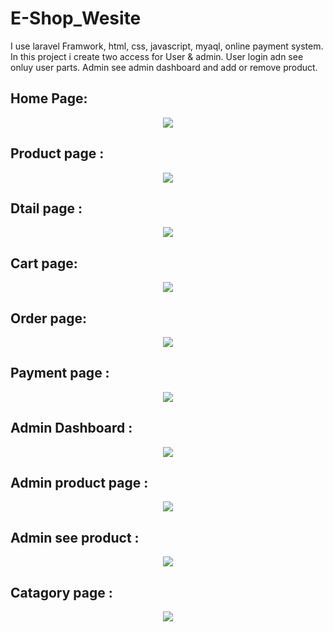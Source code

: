 # E-Shop_Wesite 
I use laravel Framwork, html, css, javascript, myaql, online payment system.
In this project i create two access for User & admin.
User login adn see onluy user parts.
Admin see admin dashboard and add or remove product.

## Home Page: 
<p align="center"><img src="laravel projects\homepager.jpg">
<br>

## Product page : 
<p align="center"><img src="laravel projects\product page.jpg">

## Dtail page :
<p align="center"><img src="laravel projects\dtail page.jpg">
<br>

## Cart page:
<p align="center"><img src="laravel projects\cart_page.jpg">
<br>

## Order page:
<p align="center"><img src="laravel projects\orderditals.jpg">
<br>

## Payment page :
<p align="center"><img src="laravel projects\paymentpage.jpg">
<br>

## Admin Dashboard :
<p align="center"><img src="laravel projects\admin dash.jpg">
<br>

## Admin product page :
<p align="center"><img src="laravel projects\add product page.jpg">
<br>

## Admin see product :
<p align="center"><img src="laravel projects\admin_see_product.jpg">
<br>

## Catagory page :
<p align="center"><img src="laravel projects\see_catagoey.jpg">
<br>
